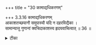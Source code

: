 +++
title = "30 कामाद्यधिकरणम्"

+++
3.3.16 कामाद्यधिकरणम्  
आकाशतच्छयानौ समुपास्यौ यदि न दहरविद्यैका ।  
सामान्यात्तु गुणानां क्वचिदाकाशस्य हृदयवाचित्वात् ॥ 36 ॥

<details><summary>टीका</summary>

3.3.16 कामाद्यधिकरणम् The prima facie view is : in the छान्दोग्य the small space is enjoined as an obejct of meditation. In the बृहदारण्यक the one who is present in the space is enjoined as an obejct of meditation. Hence the two meditations are different. This view is wrong. The word आकाश or space stands for heart and it is Brahman who is immanent in the heart is the obejct of meditation in both the cases. Further the qualities of being the controller of all, the Lord of all are mentioned in common in both the cases. Notes : 1. VII.i.1. 2. IV.iv.22.
</details>

